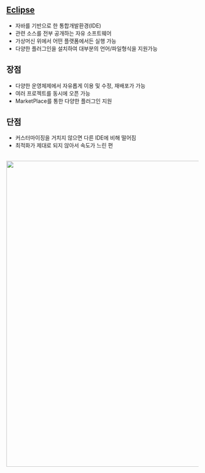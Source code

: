 <!-- --- --><!-- title: 개요 --><!-- updated: 2022-12-15 07:15:43Z --><!-- created: 2022-12-15 04:05:12Z --><!-- latitude: 37.26357270 --><!-- longitude: 127.02860090 --><!-- altitude: 0.0000 --><!-- tags: --><!--   - java --><!-- --- -->## [Eclipse](https://www.eclipse.org/)- 자바를 기반으로 한 통합개발환경(IDE)- 관련 소스를 전부 공개하는 자유 소프트웨어- 가상머신 위에서 어떤 플랫폼에서든 실행 가능- 다양한 플러그인을 설치하여 대부분의 언어/파일형식을 지원가능## 장점- 다양한 운영체제에서 자유롭게 이용 및 수정, 재배포가 가능- 여러 프로젝트를 동시에 오픈 가능- MarketPlace를 통한 다양한 플러그인 지원## 단점- 커스터마이징을 거치지 않으면 다른 IDE에 비해 떨어짐- 최적화가 제대로 되지 않아서 속도가 느린 편<br><img src="/joplinRes/_resources/415ef9aa0ccdbd471045d414130941c3.png" width="800"/>